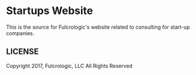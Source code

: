 # Startups Website

This is the source for Fulcrologic's website related to consulting
for start-up companies.

## LICENSE

Copyright 2017, Fulcrologic, LLC
All Rights Reserved

